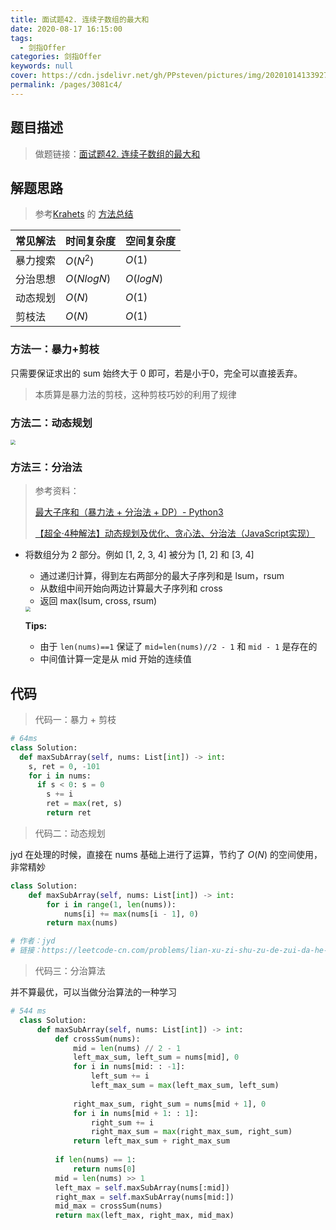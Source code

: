 ```yaml
---
title: 面试题42. 连续子数组的最大和
date: 2020-08-17 16:15:00
tags: 
  - 剑指Offer
categories: 剑指Offer
keywords: null
cover: https://cdn.jsdelivr.net/gh/PPsteven/pictures/img/20201014133927.png
permalink: /pages/3081c4/
---
```


## 题目描述

> 做题链接：[面试题42. 连续子数组的最大和](https://leetcode-cn.com/problems/lian-xu-zi-shu-zu-de-zui-da-he-lcof/)

<!--more-->

## 解题思路

> 参考[Krahets](https://leetcode-cn.com/u/jyd/) 的 [方法总结](https://leetcode-cn.com/problems/lian-xu-zi-shu-zu-de-zui-da-he-lcof/solution/mian-shi-ti-42-lian-xu-zi-shu-zu-de-zui-da-he-do-2/)

| 常见解法 | 时间复杂度 | 空间复杂度 |
| -------- | ---------- | ---------- |
| 暴力搜索 | $O(N^2)$   | $O(1)$     |
| 分治思想 | $O(NlogN)$ | $O(logN)$  |
| 动态规划 | $O(N)$     | $O(1)$     |
| 剪枝法   | $O(N)$     | $O(1)$     |

### 方法一：暴力+剪枝

只需要保证求出的 sum 始终大于 0 即可，若是小于0，完全可以直接丢弃。

> 本质算是暴力法的剪枝，这种剪枝巧妙的利用了规律

### 方法二：动态规划

<img src="https://cdn.jsdelivr.net/gh/PPsteven/pictures/img/20200710162955.png" style="zoom:50%;" />

### 方法三：分治法

> 参考资料：
>
> [最大子序和（暴力法 + 分治法 + DP）- Python3](https://leetcode-cn.com/problems/maximum-subarray/solution/bao-li-qiu-jie-by-pandawakaka/)
>
> [【超全·4种解法】动态规划及优化、贪心法、分治法（JavaScript实现）](https://leetcode-cn.com/problems/lian-xu-zi-shu-zu-de-zui-da-he-lcof/solution/chao-quan-4zhong-jie-fa-dong-tai-gui-hua-ji-you-hu/)

- 将数组分为 2 部分。例如 [1, 2, 3, 4] 被分为 [1, 2] 和 [3, 4]
  - 通过递归计算，得到左右两部分的最大子序列和是 lsum，rsum
  - 从数组中间开始向两边计算最大子序列和 cross
  - 返回 max(lsum, cross, rsum)

  <img src="https://cdn.jsdelivr.net/gh/PPsteven/pictures/img/20200710162955.png" style="zoom:50%;" />

  **Tips:**

  - 由于 `len(nums)==1` 保证了 `mid=len(nums)//2 - 1` 和 `mid - 1` 是存在的
  - 中间值计算一定是从 mid 开始的连续值

## 代码

> 代码一：暴力 + 剪枝

```python
# 64ms
class Solution:
  def maxSubArray(self, nums: List[int]) -> int:
    s, ret = 0, -101
    for i in nums:
      if s < 0: s = 0
        s += i
        ret = max(ret, s)
        return ret 
```

> 代码二：动态规划

jyd 在处理的时候，直接在 nums 基础上进行了运算，节约了 $O(N)$ 的空间使用，非常精妙

```python
class Solution:
    def maxSubArray(self, nums: List[int]) -> int:
        for i in range(1, len(nums)):
            nums[i] += max(nums[i - 1], 0)
        return max(nums)

# 作者：jyd
# 链接：https://leetcode-cn.com/problems/lian-xu-zi-shu-zu-de-zui-da-he-lcof/solution/mian-shi-ti-42-lian-xu-zi-shu-zu-de-zui-da-he-do-2/
```

> 代码三：分治算法

并不算最优，可以当做分治算法的一种学习

```python
# 544 ms
  class Solution:
      def maxSubArray(self, nums: List[int]) -> int:
          def crossSum(nums):
              mid = len(nums) // 2 - 1 
              left_max_sum, left_sum = nums[mid], 0
              for i in nums[mid: : -1]:
                  left_sum += i
                  left_max_sum = max(left_max_sum, left_sum)
              
              right_max_sum, right_sum = nums[mid + 1], 0 
              for i in nums[mid + 1: : 1]:
                  right_sum += i
                  right_max_sum = max(right_max_sum, right_sum)
              return left_max_sum + right_max_sum
  
          if len(nums) == 1: 
              return nums[0]
          mid = len(nums) >> 1
          left_max = self.maxSubArray(nums[:mid])
          right_max = self.maxSubArray(nums[mid:])
          mid_max = crossSum(nums)
          return max(left_max, right_max, mid_max)
```
